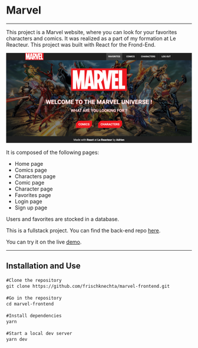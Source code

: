 # Marvel

---

This project is a Marvel website, where you can look for your favorites characters and comics.
It was realized as a part of my formation at Le Reacteur.
This project was built with React for the Frond-End.

![Marvel project screenshot](/src/assets/images/screenshotMarvel.png)

It is composed of the following pages:

- Home page
- Comics page
- Characters page
- Comic page
- Character page
- Favorites page
- Login page
- Sign up page

Users and favorites are stocked in a database.

This is a fullstack project.
You can find the back-end repo [here](https://github.com/frischknechta/marvel-backend).

You can try it on the live [demo](https://marvel-af.netlify.app/).

---

## Installation and Use

```
#Clone the repository
git clone https://github.com/frischknechta/marvel-frontend.git

#Go in the repository
cd marvel-frontend

#Install dependencies
yarn

#Start a local dev server
yarn dev
```
